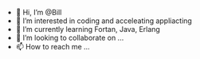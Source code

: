 - 👋 Hi, I’m @Bill
- 👀 I’m interested in coding and acceleating appliacting
- 🌱 I’m currently learning Fortan, Java, Erlang
- 💞️ I’m looking to collaborate on ...
- 📫 How to reach me ...

<!---
Bill-gitt/Bill-gitt is a ✨ special ✨ repository because its `README.md` (this file) appears on your GitHub profile.
You can click the Preview link to take a look at your changes.
--->
